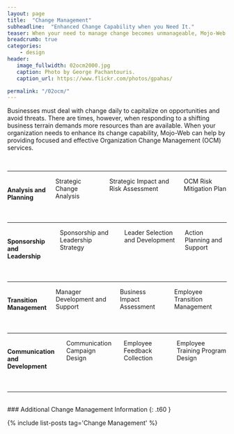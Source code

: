 ```yaml
---
layout: page
title:  "Change Management"
subheadline:  "Enhanced Change Capability when you Need It."
teaser: When your need to manage change becomes unmanageable, Mojo-Web can help.
breadcrumb: true
categories:
    - design
header:
   image_fullwidth: 02ocm2000.jpg
   caption: Photo by George Pachantouris.
   caption_url: https://www.flickr.com/photos/gpahas/

permalink: "/02ocm/"
---
```

<!--&nbsp;-->


Businesses must deal with change daily to capitalize on opportunities and avoid threats. There are times, however, when responding to a shifting business terrain demands more resources than are available. When your organization needs to enhance its change capability, Mojo-Web can help by providing focused and effective Organization Change Management (OCM) services.

<br>
<hr>
<div class="row" >
    <div class="medium-4 large-3 large-offset-2 columns t30">
      <p style="margin:0;"><img src="{{ site.urlimg }}02ocm_an_title.jpg" alt=""></p>
    </div><!-- /.medium-4.columns -->
    <div class="medium-8 large-4 columns t30 end">
      <h4>Analysis and Planning</h4>
      <p style="margin:0;">Strategic Change Analysis</p>
      <p style="margin:0;">Strategic Impact and Risk Assessment</p>
      <p style="margin:0;">OCM Risk Mitigation Plan</p>
    </div><!-- /.medium-8.columns -->
</div><!-- /.row -->
<br>
<hr>
<div class="row">
  <div class="medium-4 large-3 columns t30">
    <p style="margin:0;"><img src="{{ site.urlimg }}02ocm_ld_title.jpg" alt=""></p>
  </div><!-- /.medium-4.columns -->
  <div class="medium-8 large-9 columns t30">
    <h4>Sponsorship and Leadership</h4>
    <p style="margin:0;">Sponsorship and Leadership Strategy</p>
    <p style="margin:0;">Leader Selection and Development</p>
    <p style="margin:0;">Action Planning and Support</p>
  </div><!-- /.medium-8.columns -->
</div><!-- /.row -->
<br>
<hr>
<div class="row">
  <div class="medium-4 large-3 columns t30">
    <img src="{{ site.urlimg }}02ocm_mg_title.jpg" alt="">
  </div><!-- /.medium-4.columns -->
  <div class="medium-8 large-9 columns t30">
    <h4>Transition Management</h4>
    <p style="margin:0;">Manager Development and Support</p>
    <p style="margin:0;">Business Impact Assessment</p>
    <p style="margin:0;">Employee Transition Management</p>
  </div><!-- /.medium-8.columns -->
</div><!-- /.row -->
<br>
<hr>
<div class="row">
  <div class="medium-4 large-3 columns t30">
    <img src="{{ site.urlimg }}02ocm_em_title.jpg" alt="">
  </div><!-- /.medium-4.columns -->
  <div class="medium-8 large-9 columns t30">
    <h4>Communication and Development</h4>
    <p style="margin:0;">Communication Campaign Design</p>
    <p style="margin:0;">Employee Feedback Collection</p>
    <p style="margin:0;">Employee Training Program Design</p>
  </div><!-- /.medium-8.columns -->
</div><!-- /.row -->
<br>
<hr>  
<br>
### Additional Change Management Information
{: .t60 }

{% include list-posts tag='Change Management' %}
